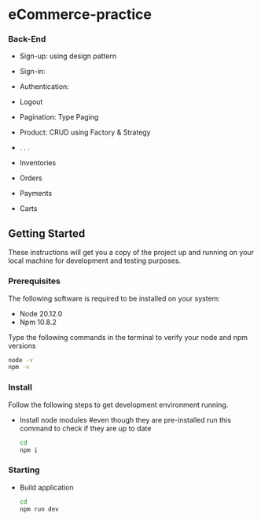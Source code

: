 # eCommerce-practice

### Back-End

* Sign-up: using design pattern

* Sign-in:

* Authentication:

* Logout

* Pagination: Type Paging

* Product: CRUD using Factory & Strategy

* . . .

* Inventories

* Orders

* Payments

* Carts

## Getting Started

These instructions will get you a copy of the project up and running on your local machine for development and testing purposes.

### Prerequisites

The following software is required to be installed on your system:

* Node 20.12.0
* Npm 10.8.2

Type the following commands in the terminal to verify your node and npm versions

```bash
node -v
npm -v
```

### Install

Follow the following steps to get development environment running.

* Install node modules #even though they are pre-installed run this command to check if they are up to date

   ```bash
   cd
   npm i
   ```

### Starting

* Build application

  ```bash
  cd
  npm run dev
  ```
